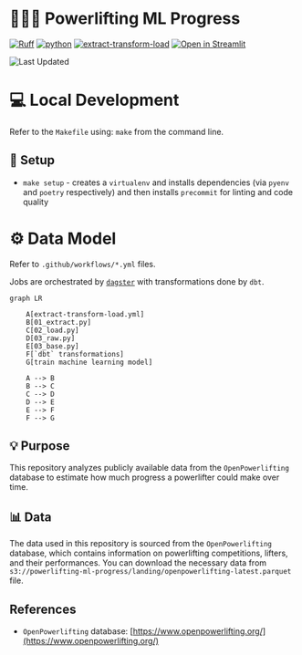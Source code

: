 # 💪🏋️‍♂️ Powerlifting ML Progress

[![Ruff](https://img.shields.io/endpoint?url=https://raw.githubusercontent.com/astral-sh/ruff/main/assets/badge/v2.json)](https://github.com/astral-sh/ruff)
[![python](https://img.shields.io/badge/Python-3.11-3776AB.svg?style=flat&logo=python&logoColor=white)](https://www.python.org)
[![extract-transform-load](https://github.com/namtonthat/powerlifting-ml-progress/actions/workflows/extract-transform-load.yml/badge.svg)](https://github.com/namtonthat/powerlifting-ml-progress/actions/workflows/extract-transform-load.yml)
[![Open in Streamlit](https://static.streamlit.io/badges/streamlit_badge_black_white.svg)](https://powerlifting.streamlit.app)

![Last Updated](https://img.shields.io/badge/Last%20Updated-2025--03--04-blue)
# :computer: Local Development

Refer to the `Makefile` using: `make` from the command line.
## :wrench: Setup
- `make setup` - creates a `virtualenv` and installs dependencies (via `pyenv` and `poetry` respectively) and then installs `precommit` for linting and code quality

# :gear: Data Model
Refer to `.github/workflows/*.yml` files.

Jobs are orchestrated by [`dagster`](https://github.com/dagster-io/dagster) with transformations done by `dbt`.

```mermaid
graph LR

    A[extract-transform-load.yml]
    B[01_extract.py]
    C[02_load.py]
    D[03_raw.py]
    E[03_base.py]
    F[`dbt` transformations]
    G[train machine learning model]

    A --> B
    B --> C
    C --> D
    D --> E
    E --> F
    F --> G
```

## 💡 Purpose

This repository analyzes publicly available data from the `OpenPowerlifting` database to estimate how much progress a powerlifter could make over time.

## 📊 Data

The data used in this repository is sourced from the `OpenPowerlifting` database, which contains information on powerlifting competitions, lifters, and their performances. You can download the necessary data from `s3://powerlifting-ml-progress/landing/openpowerlifting-latest.parquet` file.

##  References

- `OpenPowerlifting` database: [https://www.openpowerlifting.org/](https://www.openpowerlifting.org/)